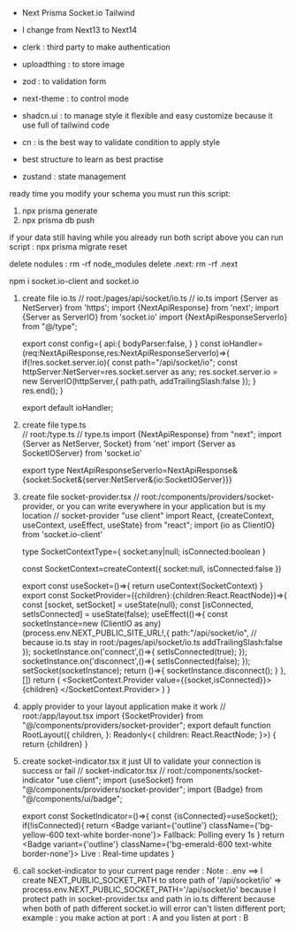 - Next Prisma Socket.io Tailwind
- I change from Next13 to Next14

- clerk : third party to make authentication
- uploadthing : to store image
- zod : to validation form
- next-theme : to control mode
- shadcn.ui  : to manage style it flexible and easy customize because it use full of tailwind code
- cn : is the best way to validate condition to apply style 
- best structure to learn as best practise
- zustand : state management

ready time you modify your schema you must run this script:

1. npx prisma generate
2. npx prisma db push

if your data still having while you already run both script above you can run script : npx prisma migrate reset

delete nodules : rm -rf node_modules
delete .next: rm -rf .next

[//]: # (Best config with socket.io in your next application)
npm i socket.io-client and socket.io

1. create file io.ts
// root:/pages/api/socket/io.ts
// io.ts
    import {Server as NetServer} from 'https';
    import {NextApiResponse} from 'next';
    import {Server as ServerIO} from 'socket.io'
    import {NextApiResponseServerIo} from "@/type";
    
    export const config={
    api:{
    bodyParser:false,
    }
    }
    const ioHandler=(req:NextApiResponse,res:NextApiResponseServerIo)=>{
    if(!res.socket.server.io){
    const path="/api/socket/io";
    const httpServer:NetServer=res.socket.server as any;
    res.socket.server.io = new ServerIO(httpServer,{
    path:path,
    addTrailingSlash:false
    });
    }
    res.end();
    }

    export default ioHandler;

2. create file type.ts   
// root:/type.ts
// type.ts
   import {NextApiResponse} from "next";
   import {Server as NetServer, Socket} from 'net'
   import {Server as SocketIOServer} from 'socket.io'

    export type NextApiResponseServerIo=NextApiResponse&{socket:Socket&{server:NetServer&{io:SocketIOServer}}}
3. create file socket-provider.tsx
// root:/components/providers/socket-provider, or you can write everywhere in your application but is my location
// socket-provider
   "use client"
   import React, {createContext, useContext, useEffect, useState} from "react";
   import {io as ClientIO} from 'socket.io-client'

    type SocketContextType={
    socket:any|null;
    isConnected:boolean
    }

    const SocketContext=createContext<SocketContextType>({
    socket:null,
    isConnected:false
    })

    export const useSocket=()=>{
    return useContext(SocketContext)
    }
    export const SocketProvider=({children}:{children:React.ReactNode})=>{
    const [socket, setSocket] = useState(null);
    const [isConnected, setIsConnected] = useState(false);
    useEffect(()=>{
    const socketInstance=new (ClientIO as any)(process.env.NEXT_PUBLIC_SITE_URL!,{
    path:"/api/socket/io", // because io.ts stay in root:/pages/api/socket/io.ts
    addTrailingSlash:false
    });
    socketInstance.on('connect',()=>{
    setIsConnected(true);
    });
    socketInstance.on('disconnect',()=>{
    setIsConnected(false);
    });
    setSocket(socketInstance);
    return ()=>{
    socketInstance.disconnect();
    }
    },[])
    return (
    <SocketContext.Provider value={{socket,isConnected}}>
    {children}
    </SocketContext.Provider>
    )
    }
4. apply provider to your layout application make it work
// root:/app/layout.tsx
   import {SocketProvider} from "@/components/providers/socket-provider";
   export default function RootLayout({
   children,
   }: Readonly<{
   children: React.ReactNode;
   }>) { return <html> <body> <SocketProvider> {children} </SocketProvider> </body> </html>}
5. create socket-indicator.tsx it just UI to validate your connection is success or fail
// socket-indicator.tsx
// root:/components/socket-indicator
   "use client";
   import {useSocket} from "@/components/providers/socket-provider";
   import {Badge} from "@/components/ui/badge";

   export const SocketIndicator=()=>{
   const {isConnected}=useSocket();
   if(!isConnected){
   return <Badge variant={'outline'} className={'bg-yellow-600 text-white border-none'}>
   Fallback: Polling every 1s
   </Badge>
   }
   return <Badge variant={'outline'} className={'bg-emerald-600 text-white border-none'}>
   Live : Real-time updates
   </Badge>
   }
6. call socket-indicator to your current page render : <SocketIndicator/>
Note : .env 
==> I create NEXT_PUBLIC_SOCKET_PATH to store path of '/api/socket/io' => process.env.NEXT_PUBLIC_SOCKET_PATH='/api/socket/io'
because I protect path in socket-provider.tsx and path in io.ts different because when both of path different socket.io will error
can't listen different port;
example : you make action at port : A and you listen at port : B 

